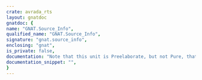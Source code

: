 ```yaml
---
crate: avrada_rts
layout: gnatdoc
gnatdoc: {
name: "GNAT.Source_Info",
qualified_name: "GNAT.Source_Info",
signature: "gnat.source_info",
enclosing: "gnat",
is_private: false,
documentation: "Note that this unit is Preelaborate, but not Pure, that's because the\nfunctions here such as Line are clearly not pure functions, and normally\nwe mark intrinsic functions in a Pure unit as Pure, even though they are\nimported.\n\nHistorical note: this used to be Pure, but that was when we marked all\nintrinsics as not Pure, even in Pure units, so no problems arose.",
documentation_snippet: "",
}
---
```

